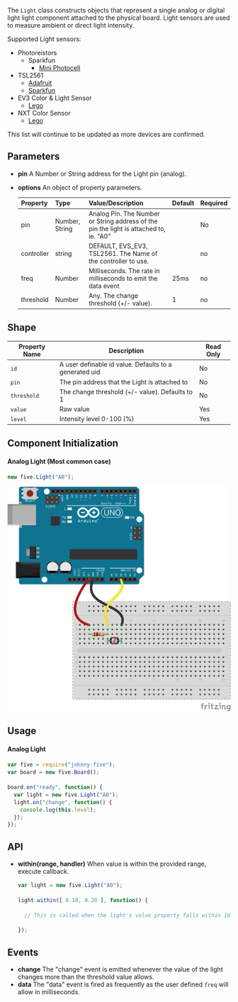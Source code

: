 The `Light` class constructs objects that represent a single analog or digital light light component attached to the physical board. Light sensors are used to measure ambient or direct light intensity.

Supported Light sensors:

- Photoreistors
  - Sparkfun
    - [Mini Photocell](https://www.sparkfun.com/products/9088?utm_source=j5)
- TSL2561
  - [Adafruit](https://www.adafruit.com/product/439?utm_source=j5)
  - [Sparkfun](https://www.sparkfun.com/products/12055?utm_source=j5)
- EV3 Color & Light Sensor
  - [Lego](http://shop.lego.com/en-US/EV3-Color-Sensor-45506?utm_source=j5)
- NXT Color Sensor
  - [Lego](http://shop.lego.com/en-US/Light-Sensor-9844?utm_source=j5)


This list will continue to be updated as more devices are confirmed.


## Parameters

- **pin** A Number or String address for the Light pin (analog).

- **options** An object of property parameters.
  <span class="abbreviate-table">

  | Property | Type           | Value/Description                                                                         | Default | Required |
  |---------------|----------------|----------------------------------|-------------------------------------------------------------------------------------|----------|
  | pin           | Number, String | Analog Pin. The Number or String address of the pin the light is attached to, ie. "A0" | | No      |
  | controller    | string        | DEFAULT, EVS_EV3, TSL2561. The Name of the controller to use. |  | no |
  | freq          | Number        | Milliseconds. The rate in milliseconds to emit the data event         | 25ms | no                                                                     |
  | threshold     | Number         | Any. The change threshold (+/- value). | 1  | no       |
  </span>

## Shape

| Property Name | Description | Read Only |
|---------------| ----------- | ----------|
| `id` | A user definable id value. Defaults to a generated uid | No |
| `pin` | The pin address that the Light is attached to | No |
| `threshold` | The change threshold (+/- value). Defaults to 1 | No |
| `value` | Raw value | Yes |
| `level` | Intensity level 0-100 (%) | Yes |

## Component Initialization

#### Analog Light (Most common case)

```js
new five.Light("A0");
```

![HTU21D](https://github.com/rwaldron/johnny-five/raw/master/docs/breadboard/photoresistor.png)



## Usage

#### Analog Light 

```js
var five = require("johnny-five");
var board = new five.Board();

board.on("ready", function() {
  var light = new five.Light("A0");
  light.on("change", function() {
    console.log(this.level);
  });
});
```



## API


- **within(range, handler)** When value is within the provided range, execute callback. 
  ```js
  var light = new five.Light("A0");

  light.within([ 0.10, 0.20 ], function() {
    
    // This is called when the light's value property falls within 100-200

  });
  ```

## Events

- **change** The "change" event is emitted whenever the value of the light changes more than the threshold value allows. 
- **data** The "data" event is fired as frequently as the user defined `freq` will allow in milliseconds.



